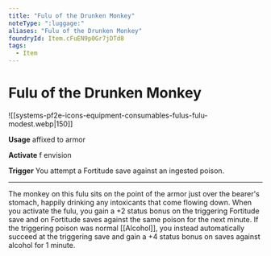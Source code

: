 ```yaml
---
title: "Fulu of the Drunken Monkey"
noteType: ":luggage:"
aliases: "Fulu of the Drunken Monkey"
foundryId: Item.cFuEN9p0Gr7jDTd8
tags:
  - Item
---
```


# Fulu of the Drunken Monkey
![[systems-pf2e-icons-equipment-consumables-fulus-fulu-modest.webp|150]]

**Usage** affixed to armor

**Activate** f envision

**Trigger** You attempt a Fortitude save against an ingested poison.

* * *

The monkey on this fulu sits on the point of the armor just over the bearer's stomach, happily drinking any intoxicants that come flowing down. When you activate the fulu, you gain a +2 status bonus on the triggering Fortitude save and on Fortitude saves against the same poison for the next minute. If the triggering poison was normal [[Alcohol]], you instead automatically succeed at the triggering save and gain a +4 status bonus on saves against alcohol for 1 minute.
